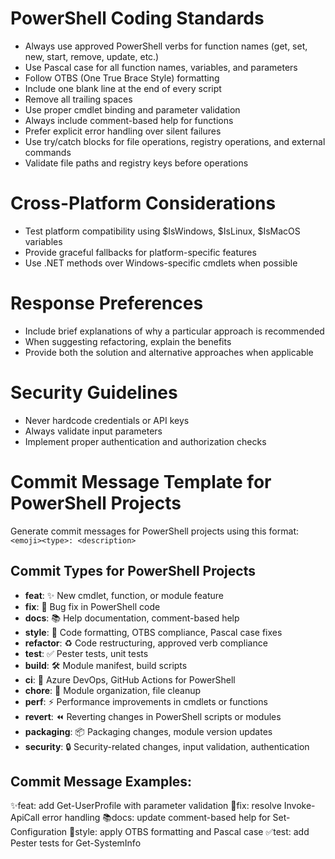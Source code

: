 # PowerShell Coding Standards
- Always use approved PowerShell verbs for function names (get, set, new, start, remove, update, etc.)
- Use Pascal case for all function names, variables, and parameters
- Follow OTBS (One True Brace Style) formatting
- Include one blank line at the end of every script
- Remove all trailing spaces
- Use proper cmdlet binding and parameter validation
- Always include comment-based help for functions
- Prefer explicit error handling over silent failures
- Use try/catch blocks for file operations, registry operations, and external commands
- Validate file paths and registry keys before operations

# Cross-Platform Considerations
- Test platform compatibility using $IsWindows, $IsLinux, $IsMacOS variables
- Provide graceful fallbacks for platform-specific features
- Use .NET methods over Windows-specific cmdlets when possible

# Response Preferences
- Include brief explanations of why a particular approach is recommended
- When suggesting refactoring, explain the benefits
- Provide both the solution and alternative approaches when applicable

# Security Guidelines
- Never hardcode credentials or API keys
- Always validate input parameters
- Implement proper authentication and authorization checks

# Commit Message Template for PowerShell Projects
Generate commit messages for PowerShell projects using this format:
`<emoji><type>: <description>`

## Commit Types for PowerShell Projects
- **feat**: ✨ New cmdlet, function, or module feature
- **fix**: 🐛 Bug fix in PowerShell code
- **docs**: 📚 Help documentation, comment-based help
- **style**: 🎨 Code formatting, OTBS compliance, Pascal case fixes
- **refactor**: ♻️ Code restructuring, approved verb compliance
- **test**: ✅ Pester tests, unit tests
- **build**: 🛠️ Module manifest, build scripts
- **ci**: 🤖 Azure DevOps, GitHub Actions for PowerShell
- **chore**: 🧹 Module organization, file cleanup
- **perf**: ⚡ Performance improvements in cmdlets or functions
- **revert**: ⏪ Reverting changes in PowerShell scripts or modules
- **packaging**: 📦 Packaging changes, module version updates
- **security**: 🔒 Security-related changes, input validation, authentication

## Commit Message Examples:
✨feat: add Get-UserProfile with parameter validation
🐛fix: resolve Invoke-ApiCall error handling
📚docs: update comment-based help for Set-Configuration
🎨style: apply OTBS formatting and Pascal case
✅test: add Pester tests for Get-SystemInfo
